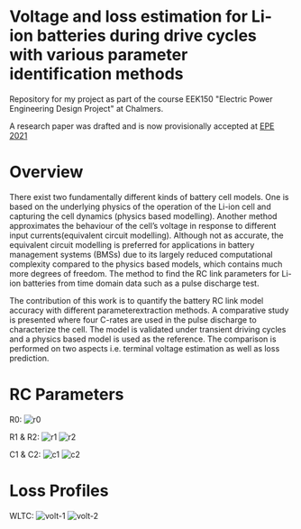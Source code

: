 # Voltage and loss estimation for Li-ion batteries during drive cycles with various parameter identification methods
Repository for my project as part of the course EEK150 "Electric Power Engineering Design Project" at Chalmers.

A research paper was drafted and is now provisionally accepted at [EPE 2021](http://www.epe2021.com/)

# Overview
There exist two fundamentally different kinds of battery cell models.  One is based on the underlying physics of the operation of the Li-ion cell and capturing the cell dynamics (physics based modelling). Another method approximates the behaviour of the cell’s voltage in response to different input currents(equivalent circuit modelling). Although not as accurate, the equivalent circuit modelling is preferred for applications in battery management systems (BMSs) due to its largely reduced computational complexity compared to the physics based models, which contains much more degrees of freedom. The method to find the RC link parameters for Li-ion batteries from time domain data such as a pulse discharge test. 

The contribution of this work is to quantify the battery RC link model accuracy with different parameterextraction methods. A comparative study is presented where four C-rates are used in the pulse discharge to characterize the cell. The model is validated under transient driving cycles and a physics based model is used as the reference. The comparison is performed on two aspects i.e. terminal voltage estimation as well as loss prediction.

# RC Parameters

R0:
![r0](https://github.com/raghuramshankar/voltage-and-loss-estimation-for-li-ion-batteries/blob/main/images/r0.jpg)

R1 & R2:
![r1](https://github.com/raghuramshankar/voltage-and-loss-estimation-for-li-ion-batteries/blob/main/images/r1.jpg) ![r2](https://github.com/raghuramshankar/voltage-and-loss-estimation-for-li-ion-batteries/blob/main/images/r2.jpg)

C1 & C2:
![c1](https://github.com/raghuramshankar/voltage-and-loss-estimation-for-li-ion-batteries/blob/main/images/c1.jpg) ![c2](https://github.com/raghuramshankar/voltage-and-loss-estimation-for-li-ion-batteries/blob/main/images/c2.jpg)

# Loss Profiles

WLTC:
![volt-1](https://github.com/raghuramshankar/voltage-and-loss-estimation-for-li-ion-batteries/blob/main/images/volt-1.jpg) ![volt-2](https://github.com/raghuramshankar/voltage-and-loss-estimation-for-li-ion-batteries/blob/main/images/volt-2.jpg)